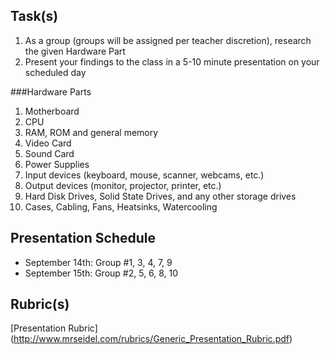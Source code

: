 Task(s)
-------
1. As a group (groups will be assigned per teacher discretion), research the given Hardware Part
2. Present your findings to the class in a 5-10 minute presentation on your scheduled day

###Hardware Parts
1. Motherboard 
2. CPU 
3. RAM, ROM and general memory 
4. Video Card 
5. Sound Card
6. Power Supplies 
7. Input devices (keyboard, mouse, scanner, webcams, etc.)
8. Output devices (monitor, projector, printer, etc.)
9. Hard Disk Drives, Solid State Drives, and any other storage drives
10. Cases, Cabling, Fans, Heatsinks, Watercooling

Presentation Schedule
------------------
- September 14th: Group #1, 3, 4, 7, 9
- September 15th: Group #2, 5, 6, 8, 10

Rubric(s)
---------
[Presentation Rubric] (http://www.mrseidel.com/rubrics/Generic_Presentation_Rubric.pdf)
